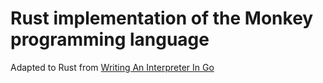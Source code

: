 # Rust implementation of the Monkey programming language

Adapted to Rust from [Writing An Interpreter In Go](https://interpreterbook.com)
